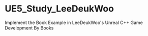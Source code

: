 # UE5_Study_LeeDeukWoo
Implement the Book Example in LeeDeukWoo's Unreal C++ Game Development By Books
